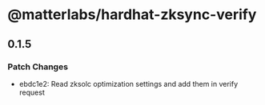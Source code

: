 # @matterlabs/hardhat-zksync-verify

## 0.1.5

### Patch Changes

- ebdc1e2: Read zksolc optimization settings and add them in verify request
